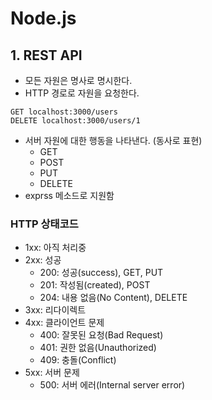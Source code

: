 # Node.js

## 1. REST API

- 모든 자원은 명사로 명시한다.
- HTTP 경로로 자원을 요청한다.

```http
GET localhost:3000/users
DELETE localhost:3000/users/1
```

- 서버 자원에 대한 행동을 나타낸다. (동사로 표현)
  - GET
  - POST
  - PUT
  - DELETE
- exprss 메소드로 지원함

### HTTP 상태코드

- 1xx: 아직 처리중
- 2xx: 성공
  - 200: 성공(success), GET, PUT
  - 201: 작성됨(created), POST
  - 204: 내용 없음(No Content), DELETE
- 3xx: 리다이렉트
- 4xx: 클라이언트 문제
  - 400: 잘못된 요청(Bad Request)
  - 401: 권한 없음(Unauthorized)
  - 409: 충돌(Conflict)
- 5xx: 서버 문제
  - 500: 서버 에러(Internal server error)

